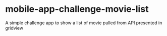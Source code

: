 # mobile-app-challenge-movie-list
A simple challenge app to show a list of movie pulled from API presented in gridview
